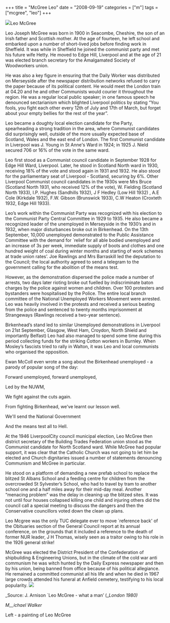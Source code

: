 +++
title = "McGree Leo"
date = "2008-09-19"
categories = ["m"]
tags = ["mcgree", "leo"]
+++

![](http://79.170.40.183/grahamstevenson.me.uk/images/stories/mcgree%20leo.jpg)Leo McGree

Leo Joseph McGree was born in 1900 in Seacombe, Cheshire, the son of an Irish father and Scottish mother. At the age of fourteen, he left school and embarked upon a number of short-lived jobs before finding work in Sheffield. It was while in Sheffield he joined the communist party and met his future wife Hetty. He moved to Edge Hill, Liverpool and at the age of 21 was elected branch secretary for the Amalgamated Society of Woodworkers union. 

He was also a key figure in ensuring that the Daily Worker was distributed on Merseyside after the newspaper distribution networks refused to carry the paper because of its political content. He would meet the London train at 04.20 and he and other Communists would courier it throughout the region. He was a regular local public speaker; in one famous speech he denounced sectarianism which blighted Liverpool politics by stating “You fools, you fight each other every 12th of July and 17th of March, but forget about your empty bellies for the rest of the year”. 

Leo became a doughty local election candidate for the Party, spearheading a strong tradition in the area, where Communist candidates did surprisingly well, outside of the more usually expected base of Scotland, Wales and the east end of London. The first Communist candidate in Liverpool was J. Young in St Anne's Ward in 1924; in 1925 J. Nield secured 706 or 16% of the vote in the same ward. 

Leo first stood as a Communist council candidate in September 1928 for Edge Hill Ward, Liverpool. Later, he stood in Scotland North ward in 1930, receiving 18% of the vote and stood again in 1931 and 1932. He also stood for the parliamentary seat of Liverpool - Scotland, securing by 6%. Other Liverpool Communist council candidates in the 1930s were Mrs Bruce (Scotland North 1931, who received 12% of the vote), W. Fielding (Scotland North 1933), I.P. Hughes (Sandhills 1932), J F Hedley (Low Hill 1932) , A.E Cole (Kirkdale 1932), F.W. Gibson (Brunswick 1933), C.W Heaton (Croxteth 1932, Edge Hill 1933). 

Leo’s work within the Communist Party was recognized with his election to the Communist Party Central Committee in 1929 to 1935. He also became a recognized leader of the unemployed in Merseyside in the 1930’s and in 1932, when major disturbances broke out in Birkenhead. On the 13th September, 10,000 unemployed demonstrated to the Public Assistance Committee with the demand for \`relief for all able bodied unemployed and an increase of 3s per week, immediate supply of boots and clothes and one hundred weight of coal during winter months and starting of work schemes at trade union rates’. Joe Rawlings and Mrs Barraskill led the deputation to the Council; the local authority agreed to send a telegram to the government calling for the abolition of the means test. 

However, as the demonstration dispersed the police made a number of arrests, two days later rioting broke out fuelled by indiscriminate baton charges by the police against women and children. Over 100 protesters and bystanders were hospitalised by the Police. The entire local branch committee of the National Unemployed Workers Movement were arrested. Leo was heavily involved in the protests and received a serious beating from the police and sentenced to twenty months imprisonment at Strangeways (Rawlings received a two-year sentence). 

Birkenhead’s stand led to similar Unemployed demonstrations in Liverpool on 21st September, Glasgow, West Ham, Croydon, North Shield and importantly Belfast) Leo had also managed to spend some time during this period collecting funds for the striking Cotton workers in Burnley. When Mosley’s fascists tried to rally in Walton, it was Leo and local communists who organised the opposition.

Ewan McColl even wrote a song about the Birkenhead unemployed - a parody of popular song of the day: 

Forward unemployed, forward unemployed,

Led by the NUWM,

We fight against the cuts again.

From fighting Birkenhead, we've learnt our lesson well.

We'lI send the National Government

And the means test all to Hell.

At the 1946 LiverpoolCity council municipal election, Leo McGree then district secretary of the Building Trades Federation union stood as the Communist candidate for North Scotland ward. While McGree had popular support, it was clear that the Catholic Church was not going to let him be elected and Church dignitaries issued a number of statements denouncing Communism and McGree in particular.

He stood on a platform of demanding a new prefab school to replace the blitzed St Albans School and a feeding centre for children from the overcrowded St Sylvester’s School, who had to travel by tram to another school one and a half miles away for their mid-day meal. Another “menacing problem” was the delay in cleaning up the blitzed sites. It was not until four houses collapsed killing one child and injuring others did the council call a special meeting to discuss the dangers and then the Conservative councillors voted down the clean up plans.

Leo Mcgree was the only TUC delegate ever to move \`reference back' of the Obituaries section of the General Council report at its annual conference, on the grounds that it included a reference to the death of former NUR leader, J H Thomas, wisely seen as a traitor owing to his role in the 1926 general strike! 

McGree was elected the District President of the Confederation of shipbuilding & Engineering Unions, but in the climate of the cold war anti communism he was witch hunted by the Daily Express newspaper and then by his union, being banned from office because of his political allegiance. He remained a committed communist all his life and when he died in 1967 large crowds attended his funeral at Anfield cemetery, testifying to his local popularity. ![](http://79.170.40.183/grahamstevenson.me.uk/images/stories/mcgree%20painting.jpg) 

_Source: J. Arnison \`Leo McGree - what a man’ (__London_ _1980)_

_M__ichael Walker_

Left - a painting of Leo McGree
